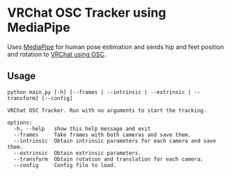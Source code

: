 # VRChat OSC Tracker using MediaPipe

Uses [MediaPipe](https://ai.google.dev/edge/mediapipe/solutions/vision/pose_landmarker) for human pose estimation and sends hip and feet position and rotation to [VRChat using OSC](https://docs.vrchat.com/docs/osc-trackers).

## Usage

```
python main.py [-h] [--frames | --intrinsic | --extrinsic | --transform] [--config]

VRChat OSC Tracker. Run with no arguments to start the tracking.

options:
  -h, --help   show this help message and exit
  --frames     Take frames with both cameras and save them.
  --intrinsic  Obtain intrinsic parameters for each camera and save them.
  --extrinsic  Obtain extrinsic parameters.
  --transform  Obtain rotation and translation for each camera.
  --config     Config file to load.
```
